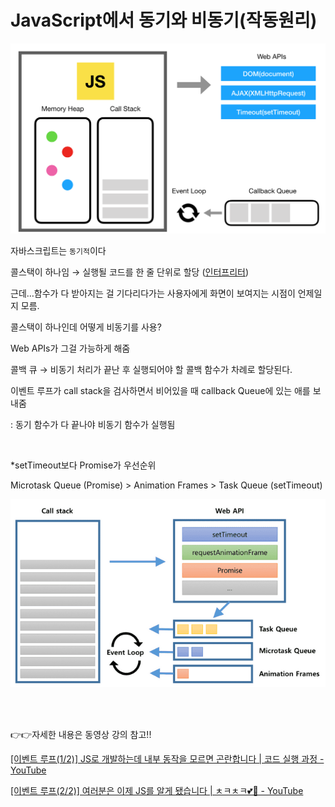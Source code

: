 # JavaScript에서 동기와 비동기(작동원리)

![image](./assets/eventLoop.png)

자바스크립트는 `동기적`이다

콜스택이 하나임 → 실행될 코드를 한 줄 단위로 할당 ([인터프리터](../개발상식/인터프리터언어_컴파일언어.md))

근데…함수가 다 받아지는 걸 기다리다가는 사용자에게 화면이 보여지는 시점이 언제일지 모름.

콜스택이 하나인데 어떻게 비동기를 사용?

Web APIs가 그걸 가능하게 해줌

콜백 큐 → 비동기 처리가 끝난 후 실행되어야 할 콜백 함수가 차례로 할당된다.

이벤트 루프가 call stack을 검사하면서 비어있을 때 callback Queue에 있는 애를 보내줌

: 동기 함수가 다 끝나야 비동기 함수가 실행됨

<br/>

*setTimeout보다 Promise가 우선순위

Microtask Queue (Promise) > Animation Frames > Task Queue (setTimeout)

![image](./assets/callbackQueue.png)

<br/>
<br/>

👉👉자세한 내용은 동영상 강의 참고!!

[[이벤트 루프(1/2)] JS로 개발하는데 내부 동작을 모르면 곤란합니다 | 코드 실행 과정 - YouTube](https://www.youtube.com/watch?v=QFHyPInNhbo)

[[이벤트 루프(2/2)] 여러분은 이제 JS를 알게 됐습니다 | ㅊㅋㅊㅋ💕🎉 - YouTube](https://www.youtube.com/watch?v=S1bVARd2OSE)
